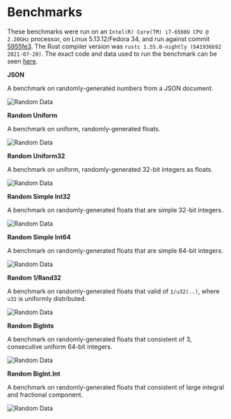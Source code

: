 # Benchmarks

These benchmarks were run on an `Intel(R) Core(TM) i7-6560U CPU @ 2.20GHz` processor, on Linux 5.13.12/Fedora 34, and run against commit [5955fe3](https://github.com/Alexhuszagh/rust-lexical-experimental/commit/5955fe34ead65d94b57ff3caff14122bcdd48b02). The Rust compiler version was `rustc 1.55.0-nightly (b41936b92 2021-07-20)`. The exact code and data used to run the benchmark can be seen [here](https://github.com/Alexhuszagh/rust-lexical-experimental/tree/main/lexical-benchmark/write-float).

**JSON**

A benchmark on randomly-generated numbers from a JSON document.

![Random Data](https://raw.githubusercontent.com/Alexhuszagh/rust-lexical-experimental/main/lexical-write-float/assets/json.svg)

**Random Uniform**

A benchmark on uniform, randomly-generated floats.

![Random Data](https://raw.githubusercontent.com/Alexhuszagh/rust-lexical-experimental/main/lexical-write-float/assets/random_uniform.svg)

**Random Uniform32**

A benchmark on uniform, randomly-generated 32-bit integers as floats.

![Random Data](https://raw.githubusercontent.com/Alexhuszagh/rust-lexical-experimental/main/lexical-write-float/assets/random_uniform32.svg)

**Random Simple Int32**

A benchmark on randomly-generated floats that are simple 32-bit integers.

![Random Data](https://raw.githubusercontent.com/Alexhuszagh/rust-lexical-experimental/main/lexical-write-float/assets/random_simple_int32.svg)

**Random Simple Int64**

A benchmark on randomly-generated floats that are simple 64-bit integers.

![Random Data](https://raw.githubusercontent.com/Alexhuszagh/rust-lexical-experimental/main/lexical-write-float/assets/random_simple_int64.svg)

**Random 1/Rand32**

A benchmark on randomly-generated floats that valid of `1/u32(..)`, where `u32` is uniformly distributed.

![Random Data](https://raw.githubusercontent.com/Alexhuszagh/rust-lexical-experimental/main/lexical-write-float/assets/random_one_over_rand32.svg)

**Random BigInts**

A benchmark on randomly-generated floats that consistent of 3, consecutive uniform 64-bit integers.

![Random Data](https://raw.githubusercontent.com/Alexhuszagh/rust-lexical-experimental/main/lexical-write-float/assets/random_big_ints.svg)

**Random BigInt.Int**

A benchmark on randomly-generated floats that consistent of large integral and fractional component.

![Random Data](https://raw.githubusercontent.com/Alexhuszagh/rust-lexical-experimental/main/lexical-write-float/assets/random_big_int_dot_int.svg)
